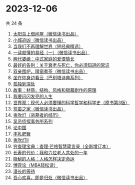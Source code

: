 # 2023-12-06

共 24 条

<!-- BEGIN WEREAD -->
<!-- 最后更新时间 2023-12-06 10:21:26 +0800 -->
1. [太阳岛上借间屋（微信读书出品）](https://weread.qq.com/web/bookDetail/07032f00813ab85d2g0157f3)
1. [小城追凶（微信读书出品）](https://weread.qq.com/web/bookDetail/01532ef0813ab85b2g019a45)
1. [当我们不再理解世界（短经典精选）](https://weread.qq.com/web/bookDetail/c0332960813ab726bg0195c3)
1. [一读就懂的易经（一）（微信读书出品）](https://weread.qq.com/web/bookDetail/89d32d90813ab85c3g010752)
1. [两代婆媳：中式家庭的爱恨情长](https://weread.qq.com/web/bookDetail/8b532c00813ab84e4g0139ee)
1. [最好的告别：关于衰老与死亡，你必须知道的常识](https://weread.qq.com/web/bookDetail/088328d05a9b5608888931f)
1. [双亲围炉，晴窗煮茶（微信读书出品）](https://weread.qq.com/web/bookDetail/96032d30813ab85a5g015bc0)
1. [坐在你身边看云（巴别塔诗典系列）](https://weread.qq.com/web/bookDetail/29f32c10813ab85c2g014fb4)
1. [孤独到深处](https://weread.qq.com/web/bookDetail/93332dc0720562aa933667d)
1. [故事：材质、结构、风格和银幕剧作的原理](https://weread.qq.com/web/bookDetail/0473270058addd047f1f76a)
1. [我要闪闪发亮的人生](https://weread.qq.com/web/bookDetail/28132540813ab7b1bg010786)
1. [世界观：现代人必须要懂的科学哲学和科学史（原书第3版）](https://weread.qq.com/web/bookDetail/61f322a071fac4b261f20c8)
1. [荒蛮之家（微信读书出品）](https://weread.qq.com/web/bookDetail/c5c32150813ab8577g0114aa)
1. [鬼吹灯（盗墓者的经历）](https://weread.qq.com/web/bookDetail/c8532e60581277c852d02a1)
1. [吴忌侦探事务所系列](https://weread.qq.com/web/bookDetail/b5432920813ab82e6g013d90)
1. [论中国](https://weread.qq.com/web/bookDetail/304323205df496304babec5)
1. [丰乳肥臀](https://weread.qq.com/web/bookDetail/ea532d2071938fb5ea51430)
1. [鬼吹灯II](https://weread.qq.com/web/bookDetail/c6732ae0571980c679ebd2a)
1. [穷查理宝典：查理·芒格智慧箴言录（全新增订本）](https://weread.qq.com/web/bookDetail/2e0320e05cc92c2e0796c5a)
1. [长寿的代价：我和六位老人共处的一年](https://weread.qq.com/web/bookDetail/6b9326d0720930516b9bd36)
1. [隐秘的人格：人格怎样决定命运](https://weread.qq.com/web/bookDetail/d0832bd0813ab73d6g01732c)
1. [博弈论（MBA轻松读）](https://weread.qq.com/web/bookDetail/d6e3262072374cf3d6e45c5)
1. [漫长的等待](https://weread.qq.com/web/bookDetail/f2932290813ab84dfg013dd6)
1. [吾心欢喜，即是归处（微信读书出品）](https://weread.qq.com/web/bookDetail/cad32210813ab83e5g016fb8)
<!-- END WEREAD -->